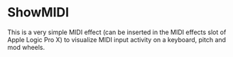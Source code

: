 # ShowMIDI
This is a very simple MIDI effect (can be inserted in the MIDI effects slot of Apple Logic Pro X) to visualize MIDI input activity on a keyboard, pitch and mod wheels.
